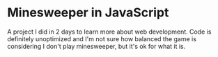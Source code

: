 # Minesweeper in JavaScript
A project I did in 2 days to learn more about web development. Code is definitely unoptimized and I'm not sure how balanced the game is considering I don't play minesweeper, but it's ok for what it is.
